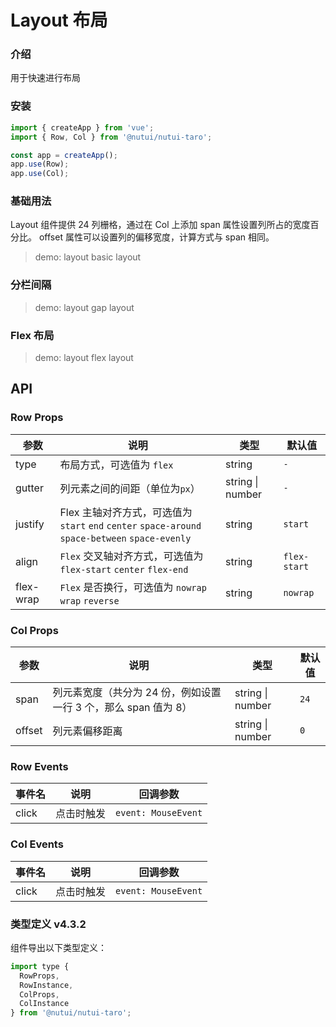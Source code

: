 # Layout 布局

### 介绍

用于快速进行布局

### 安装

```js
import { createApp } from 'vue';
import { Row, Col } from '@nutui/nutui-taro';

const app = createApp();
app.use(Row);
app.use(Col);
```

### 基础用法

Layout 组件提供 24 列栅格，通过在 Col 上添加 span 属性设置列所占的宽度百分比。 offset 属性可以设置列的偏移宽度，计算方式与 span 相同。

> demo: layout basic layout

### 分栏间隔

> demo: layout gap layout

### Flex 布局

> demo: layout flex layout

## API

### Row Props

| 参数 | 说明 | 类型 | 默认值 |
| --- | --- | --- | --- |
| type | 布局方式，可选值为 `flex` | string | `-` |
| gutter | 列元素之间的间距（单位为`px`） | string \| number | `-` |
| justify | Flex 主轴对齐方式，可选值为 `start` `end` `center` `space-around` `space-between` `space-evenly` | string | `start` |
| align | `Flex` 交叉轴对齐方式，可选值为 `flex-start` `center` `flex-end` | string | `flex-start` |
| flex-wrap | `Flex` 是否换行，可选值为 `nowrap` `wrap` `reverse` | string | `nowrap` |

### Col Props

| 参数 | 说明 | 类型 | 默认值 |
| --- | --- | --- | --- |
| span | 列元素宽度（共分为 24 份，例如设置一行 3 个，那么 span 值为 8） | string \| number | `24` |
| offset | 列元素偏移距离 | string \| number | `0` |

### Row Events

| 事件名 | 说明 | 回调参数 |
| --- | --- | --- |
| click | 点击时触发 | `event: MouseEvent` |

### Col Events

| 事件名 | 说明 | 回调参数 |
| --- | --- | --- |
| click | 点击时触发 | `event: MouseEvent` |

### 类型定义 v4.3.2

组件导出以下类型定义：

```js
import type {
  RowProps,
  RowInstance,
  ColProps,
  ColInstance
} from '@nutui/nutui-taro';
```
